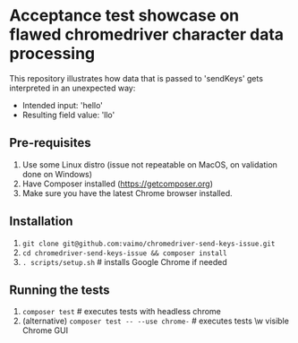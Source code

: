 # Acceptance test showcase on flawed chromedriver character data processing

This repository illustrates how data that is passed to 'sendKeys' gets interpreted in an unexpected way:

* Intended input: 'hello'
* Resulting field value: 'llo'

## Pre-requisites

1. Use some Linux distro (issue not repeatable on MacOS, on validation done on Windows)
1. Have Composer installed (https://getcomposer.org)
1. Make sure you have the latest Chrome browser installed.

## Installation

1. `git clone git@github.com:vaimo/chromedriver-send-keys-issue.git` 
1. `cd chromedriver-send-keys-issue && composer install`
1. `. scripts/setup.sh` # installs Google Chrome if needed

## Running the tests

1. `composer test` # executes tests with headless chrome
1. (alternative) `composer test -- --use chrome-` # executes tests \w visible Chrome GUI  
